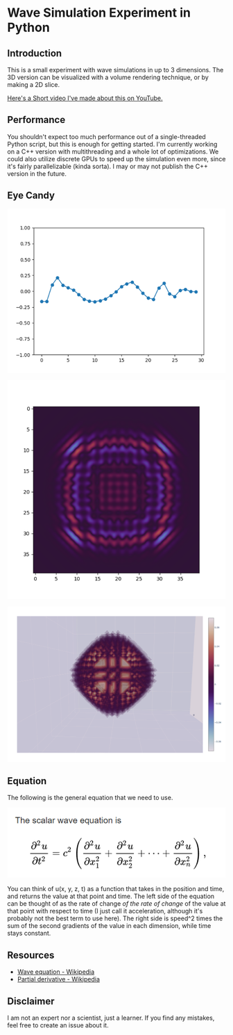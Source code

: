 # Wave Simulation Experiment in Python

## Introduction

This is a small experiment with wave simulations in up to 3 dimensions. The 3D version can be visualized with a volume rendering technique, or by making a 2D slice.

[Here's a Short video I've made about this on YouTube.](https://www.youtube.com/shorts/5mN1zTjf8vo)

## Performance

You shouldn't expect too much performance out of a single-threaded Python script, but this is enough for getting started. I'm currently working on a C++ version with multithreading and a whole lot of optimizations. We could also utilize discrete GPUs to speed up the simulation even more, since it's fairly parallelizable (kinda sorta). I may or may not publish the C++ version in the future.

## Eye Candy

![Screenshot](images/screenshot-1.png)

![Screenshot](images/screenshot-2.png)

![Screenshot](images/screenshot-3.png)

## Equation

The following is the general equation that we need to use.

![Equation](images/equation.png)

You can think of u(x, y, z, t) as a function that takes in the position and time, and returns the value at that point and time. The left side of the equation can be thought of as the rate of change *of the rate of change* of the value at that point with respect to time (I just call it acceleration, although it's probably not the best term to use here). The right side is speed^2 times the sum of the second gradients of the value in each dimension, while time stays constant.

## Resources

 - [Wave equation - Wikipedia](https://en.wikipedia.org/wiki/Wave_equation)
 - [Partial derivative - Wikipedia](https://en.wikipedia.org/wiki/Partial_derivative)

## Disclaimer

I am not an expert nor a scientist, just a learner. If you find any mistakes, feel free to create an issue about it.

